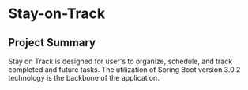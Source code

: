 # Stay-on-Track




## Project Summary

Stay on Track is designed for user's to organize, schedule, and track completed and future tasks. The utilization of Spring Boot version 3.0.2 technology is the backbone of the application.